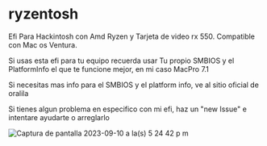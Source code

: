 # ryzentosh
Efi Para Hackintosh con Amd Ryzen y Tarjeta de video rx 550.
Compatible con Mac os Ventura.

Si usas esta efi para tu equipo recuerda usar Tu propio SMBIOS y el PlatformInfo el que te funcione mejor, en mi caso MacPro 7.1

Si necesitas mas info para el SMBIOS y el platform info, ve al sitio oficial de oralila 

Si tienes algun problema en especifico con mi efi, haz un "new Issue" e intentare ayudarte o arreglarlo

![Captura de pantalla 2023-09-10 a la(s) 5 24 42 p m](https://github.com/AriSophDev/ryzentosh/assets/111167233/3b52766d-9e3f-4ff4-a1b5-e54e56e4b356)
